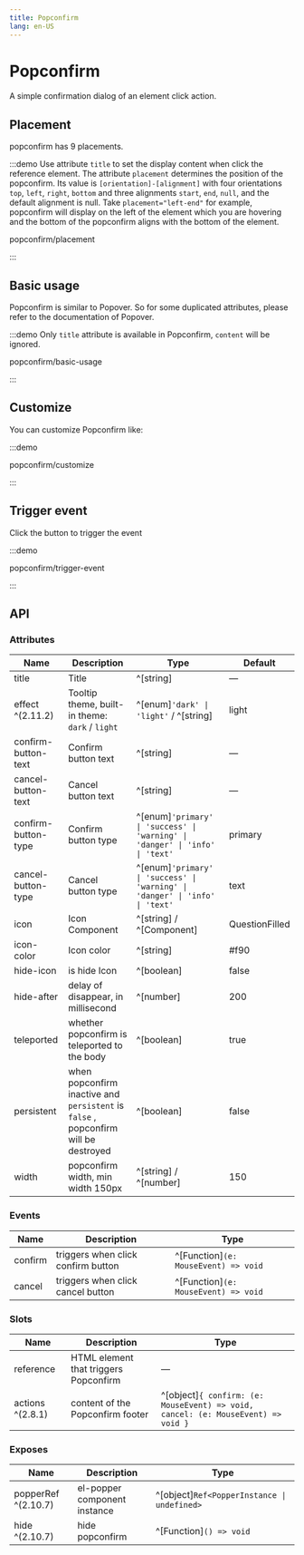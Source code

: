```yaml
---
title: Popconfirm
lang: en-US
---
```


# Popconfirm

A simple confirmation dialog of an element click action.

## Placement

popconfirm has 9 placements.

:::demo Use attribute `title` to set the display content when click the reference element. The attribute `placement` determines the position of the popconfirm. Its value is `[orientation]-[alignment]` with four orientations `top`, `left`, `right`, `bottom` and three alignments `start`, `end`, `null`, and the default alignment is null. Take `placement="left-end"` for example, popconfirm will display on the left of the element which you are hovering and the bottom of the popconfirm aligns with the bottom of the element.

popconfirm/placement

:::

## Basic usage

Popconfirm is similar to Popover. So for some duplicated attributes, please refer to the documentation of Popover.

:::demo Only `title` attribute is available in Popconfirm, `content` will be ignored.

popconfirm/basic-usage

:::

## Customize

You can customize Popconfirm like:

:::demo

popconfirm/customize

:::

## Trigger event

Click the button to trigger the event

:::demo

popconfirm/trigger-event

:::

## API

### Attributes

| Name                | Description                                                                         | Type                                                                         | Default        |
| ------------------- | ----------------------------------------------------------------------------------- | ---------------------------------------------------------------------------- | -------------- |
| title               | Title                                                                               | ^[string]                                                                    | —              |
| effect ^(2.11.2)    | Tooltip theme, built-in theme: `dark` / `light`                                     | ^[enum]`'dark' \| 'light'` / ^[string]                                       | light          |
| confirm-button-text | Confirm button text                                                                 | ^[string]                                                                    | —              |
| cancel-button-text  | Cancel button text                                                                  | ^[string]                                                                    | —              |
| confirm-button-type | Confirm button type                                                                 | ^[enum]`'primary' \| 'success' \| 'warning' \| 'danger' \| 'info' \| 'text'` | primary        |
| cancel-button-type  | Cancel button type                                                                  | ^[enum]`'primary' \| 'success' \| 'warning' \| 'danger' \| 'info' \| 'text'` | text           |
| icon                | Icon Component                                                                      | ^[string] / ^[Component]                                                     | QuestionFilled |
| icon-color          | Icon color                                                                          | ^[string]                                                                    | #f90           |
| hide-icon           | is hide Icon                                                                        | ^[boolean]                                                                   | false          |
| hide-after          | delay of disappear, in millisecond                                                  | ^[number]                                                                    | 200            |
| teleported          | whether popconfirm is teleported to the body                                        | ^[boolean]                                                                   | true           |
| persistent          | when popconfirm inactive and `persistent` is `false` , popconfirm will be destroyed | ^[boolean]                                                                   | false          |
| width               | popconfirm width, min width 150px                                                   | ^[string] / ^[number]                                                        | 150            |

### Events

| Name    | Description                        | Type                                 |
| ------- | ---------------------------------- | ------------------------------------ |
| confirm | triggers when click confirm button | ^[Function]`(e: MouseEvent) => void` |
| cancel  | triggers when click cancel button  | ^[Function]`(e: MouseEvent) => void` |

### Slots

| Name             | Description                           | Type                                                                             |
| ---------------- | ------------------------------------- | -------------------------------------------------------------------------------- |
| reference        | HTML element that triggers Popconfirm | —                                                                                |
| actions ^(2.8.1) | content of the Popconfirm footer      | ^[object]`{ confirm: (e: MouseEvent) => void, cancel: (e: MouseEvent) => void }` |

### Exposes

| Name                | Description                  | Type                                        |
| ------------------- | ---------------------------- | ------------------------------------------- |
| popperRef ^(2.10.7) | el-popper component instance | ^[object]`Ref<PopperInstance \| undefined>` |
| hide ^(2.10.7)      | hide popconfirm              | ^[Function]`() => void`                     |
